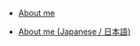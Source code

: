 * [About me](/AboutMe.md)

* [About me (Japanese / 日本語)](https://wisdommingle.com/)


<!--

* [About me (Japanese / 日本語)](https://wisdommingle.com/)

* [About me (Japanese / 日本語)](/AboutMe_JA.md)


### Hi there 👋

**YukinobuKurata/YukinobuKurata** is a ✨ _special_ ✨ repository because its `README.md` (this file) appears on your GitHub profile.

Here are some ideas to get you started:

- 🔭 I’m currently working on ...
- 🌱 I’m currently learning ...
- 👯 I’m looking to collaborate on ...
- 🤔 I’m looking for help with ...
- 💬 Ask me about ...
- 📫 How to reach me: ...
- 😄 Pronouns: ...
- ⚡ Fun fact: ...
-->
